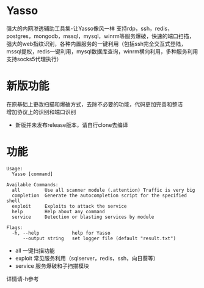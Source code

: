 # Yasso
强大的内网渗透辅助工具集-让Yasso像风一样 支持rdp，ssh，redis，postgres，mongodb，mssql，mysql，winrm等服务爆破，快速的端口扫描，强大的web指纹识别，各种内置服务的一键利用（包括ssh完全交互式登陆，mssql提权，redis一键利用，mysql数据库查询，winrm横向利用，多种服务利用支持socks5代理执行）

# 新版功能
在原基础上更改扫描和爆破方式，去除不必要的功能，代码更加完善和整洁<br>
增加协议上的识别和端口识别
* 新版并未发布release版本，请自行clone去编译
# 功能
```
Usage:
  Yasso [command]

Available Commands:
  all         Use all scanner module (.attention) Traffic is very big   
  completion  Generate the autocompletion script for the specified shell
  exploit     Exploits to attack the service
  help        Help about any command
  service     Detection or blasting services by module

Flags:
  -h, --help            help for Yasso
      --output string   set logger file (default "result.txt")
```

- all 一键扫描功能
- exploit 常见服务利用（sqlserver，redis，ssh，向日葵等）
- service 服务爆破和子扫描模块

详情请-h参考
